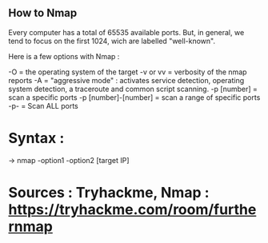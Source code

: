 ## How to Nmap

Every computer has a total of 65535 available ports. But, in general, we tend to focus on the first 1024, wich are labelled "well-known".

Here is a few options with Nmap : 

-O 	= the operating system of the target
-v or vv	 = verbosity of the nmap reports
-A 	= "aggressive mode" : activates service detection, operating system detection, a traceroute and common script scanning.
-p [number] 	= scan a specific ports
-p [number]-[number] 	= scan a range of specific ports
-p- 	= Scan ALL ports

# Syntax : 

-> nmap -option1 -option2 [target IP]

# Sources : Tryhackme, Nmap : https://tryhackme.com/room/furthernmap
